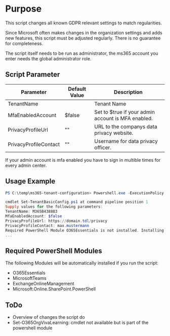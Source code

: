 # Purpose
This script changes all known GDPR relevant settings to match regularities.

Since Microsoft often makes changes in the organization settings and adds new features, this script must be adjusted regularly.
There is no guarantee for completeness.

The script itself needs to be run as administrator, the ms365 account you enter needs the global administrator role.

## Script Parameter
| Parameter | Default Value | Description |
|---|---|---|
|TenantName||Tenant Name|
|MfaEnabledAccount|$false|Set to $true if your admin account is MFA enabled.|
|PrivacyProfileUrl|""|URL to the companys data privacy website.|
|PrivacyProfileContact|""|Username for data privacy officer. |

If your admin account is mfa enabled you have to sign in multible times for every admin center.

## Usage Example
```powershell
PS C:\temp\ms365-tenant-configuration> Powershell.exe -ExecutionPolicy Bypass -File .\Set-TenantBasicConfig.ps1

cmdlet Set-TenantBasicConfig.ps1 at command pipeline position 1
Supply values for the following parameters:
TenantName: M365B438883
MfaEnabledAccount: $false
PrivacyProfileUrl: https://domain.tdl/privacy
PrivacyProfileContact: max.mustermann
Required PowerShell Module O365Essentials is not installed. Installing...
...
```

## Required PowerShell Modules
The following Modules will be automatically installed if you run the script:
- O365Essentials
- MicrosoftTeams
- ExchangeOnlineManagement
- Microsoft.Online.SharePoint.PowerShell

## ToDo
- Overview of changes the script do
- Set-O365OrgVivaLearning: cmdlet not available but is part of the powershell module
